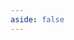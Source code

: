 ```yaml
---
aside: false
---
```

<script setup>
import Route from './vue/Route.vue'
</script>

<DemoContainer>
  <Route/>
</DemoContainer>